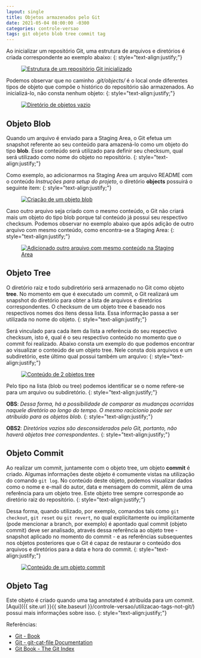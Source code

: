 ```yaml
---
layout: single
title: Objetos armazenados pelo Git
date: 2021-05-04 08:00:00 -0300
categories: controle-versao
tags: git objeto blob tree commit tag
---
```


Ao inicializar um repositório Git, uma estrutura de arquivos e diretórios é criada correspondente ao exemplo abaixo:
{: style="text-align:justify;"}

<figure>
    <a href="{{ site.url }}{{ site.baseurl }}/assets/images/objetos-git-estrutura-inicial.JPG">
        <img src="{{ site.url }}{{ site.baseurl }}/assets/images/objetos-git-estrutura-inicial.JPG" alt="Estrutura de um repositório Git inicializado">
    </a>
</figure>

Podemos observar que no caminho _.git/objects/_ é o local onde diferentes tipos de objeto que compõe o histórico do repositório são armazenados. Ao inicializá-lo, não consta nenhum objeto:
{: style="text-align:justify;"}

<figure>
    <a href="{{ site.url }}{{ site.baseurl }}/assets/images/objetos-diretorio-vazio.JPG">
        <img src="{{ site.url }}{{ site.baseurl }}/assets/images/objetos-diretorio-vazio.JPG" alt="Diretório de objetos vazio">
    </a>
</figure>

## Objeto Blob

Quando um arquivo é enviado para a Staging Area, o Git efetua um snapshot referente ao seu conteúdo para amazená-lo como um objeto do tipo **blob**. Esse conteúdo será utilizado para definir seu checksum, qual será utilizado como nome do objeto no repositório.
{: style="text-align:justify;"}

Como exemplo, ao adicionarmos na Staging Area um arquivo README com o conteúdo _Instruções para setup do projeto_, o diretório **objects** possuirá o seguinte item:
{: style="text-align:justify;"}

<figure>
    <a href="{{ site.url }}{{ site.baseurl }}/assets/images/objetos-criado-objeto-blob-no-repositorio.JPG">
        <img src="{{ site.url }}{{ site.baseurl }}/assets/images/objetos-criado-objeto-blob-no-repositorio.JPG" alt="Criação de um objeto blob">
    </a>
</figure>

Caso outro arquivo seja criado com o mesmo conteúdo, o Git não criará mais um objeto do tipo blob porque tal conteúdo já possui seu respectivo checksum. Podemos observar no exemplo abaixo que após adição de outro arquivo com mesmo conteúdo, como encontra-se a Staging Area:
{: style="text-align:justify;"}

<figure>
    <a href="{{ site.url }}{{ site.baseurl }}/assets/images/objetos-adicionado-outro-arquivo-mesmo-conteudo.JPG">
        <img src="{{ site.url }}{{ site.baseurl }}/assets/images/objetos-adicionado-outro-arquivo-mesmo-conteudo.JPG" alt="Adicionado outro arquivo com mesmo conteúdo na Staging Area">
    </a>
</figure>

## Objeto Tree

O diretório raiz e todo subdiretório será armazenado no Git como objeto **tree**. No momento em que é executado um commit, o Git realizará um snapshot do diretório para obter a lista de arquivos e diretórios correspondentes. O checksum de um objeto tree é baseado nos respectivos nomes dos itens dessa lista. Essa informação passa a ser utilizada no nome do objeto.
{: style="text-align:justify;"}

Será vinculado para cada item da lista a referência do seu respectivo checksum, isto é, qual é o seu respectivo conteúdo no momento que o commit foi realizado. Abaixo consta um exemplo do que podemos encontrar ao visualizar o conteúdo de um objeto tree. Nele consta dois arquivos e um subdiretório, este último qual possui também um arquivo:
{: style="text-align:justify;"}

<figure>
    <a href="{{ site.url }}{{ site.baseurl }}/assets/images/objetos-conteudo-objeto-tree.JPG">
        <img src="{{ site.url }}{{ site.baseurl }}/assets/images/objetos-conteudo-objeto-tree.JPG" alt="Conteúdo de 2 objetos tree">
    </a>
</figure>

Pelo tipo na lista (blob ou tree) podemos identificar se o nome refere-se para um arquivo ou subdiretório.
{: style="text-align:justify;"}

**OBS**: _Dessa forma, há a possibilidade de comparar as mudanças ocorridas naquele diretório ao longo do tempo. O mesmo racícionio pode ser atribuído para os objetos blob_. 
{: style="text-align:justify;"}

**OBS2**: _Diretórios vazios são desconsiderados pelo Git, portanto, não haverá objetos tree correspondentes_.
{: style="text-align:justify;"}

## Objeto Commit

Ao realizar um commit, juntamente com o objeto tree, um objeto **commit** é criado. Algumas informações deste objeto é comumente vistas na utilização do comando `git log`. No conteúdo deste objeto, podemos visualizar dados como o nome e e-mail do autor, data e mensagem do commit, além de uma referência para um objeto tree. Este objeto tree sempre corresponde ao diretório raiz do repositório.
{: style="text-align:justify;"}

Dessa forma, quando utilizado, por exemplo, comandos tais como `git checkout`, `git reset` ou `git revert`, no qual explicitamente ou implicitamente (pode mencionar a branch, por exemplo) é apontado qual commit (objeto commit) deve ser analisado, através dessa referência ao objeto tree - snapshot aplicado no momento do commit - e as referências subsequentes nos objetos posteriores que o Git é capaz de restaurar o conteúdo dos arquivos e diretórios para a data e hora do commit.
{: style="text-align:justify;"}

<figure>
    <a href="{{ site.url }}{{ site.baseurl }}/assets/images/objetos-dados-objeto-commit.JPG">
        <img src="{{ site.url }}{{ site.baseurl }}/assets/images/objetos-dados-objeto-commit.JPG" alt="Conteúdo de um objeto commit">
    </a>
</figure>

## Objeto Tag

Este objeto é criado quando uma tag annotated é atribuída para um commit. [Aqui]({{ site.url }}{{ site.baseurl }}/controle-versao/utilizacao-tags-not-git/) possui mais informações sobre isso.
{: style="text-align:justify;"}

Referências: 
- [Git - Book](https://git-scm.com/book/en/v2)
- [Git - git-cat-file Documentation](https://git-scm.com/docs/git-cat-file)
- [Git Book - The Git Index](https://shafiul.github.io//gitbook/7_the_git_index.html)